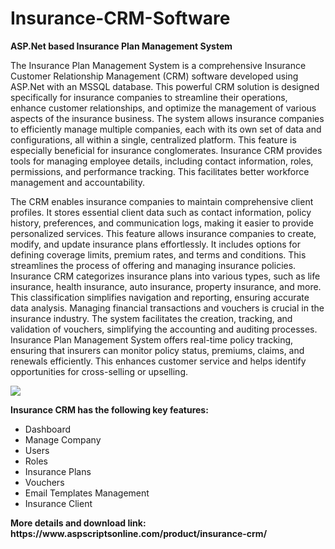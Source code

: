 # Insurance-CRM-Software
<b>ASP.Net based Insurance Plan Management System</b>

The Insurance Plan Management System is a comprehensive Insurance Customer Relationship Management (CRM) software developed using ASP.Net with an MSSQL database. This powerful CRM solution is designed specifically for insurance companies to streamline their operations, enhance customer relationships, and optimize the management of various aspects of the insurance business. The system allows insurance companies to efficiently manage multiple companies, each with its own set of data and configurations, all within a single, centralized platform. This feature is especially beneficial for insurance conglomerates. Insurance CRM provides tools for managing employee details, including contact information, roles, permissions, and performance tracking. This facilitates better workforce management and accountability.

The CRM enables insurance companies to maintain comprehensive client profiles. It stores essential client data such as contact information, policy history, preferences, and communication logs, making it easier to provide personalized services. This feature allows insurance companies to create, modify, and update insurance plans effortlessly. It includes options for defining coverage limits, premium rates, and terms and conditions. This streamlines the process of offering and managing insurance policies. Insurance CRM categorizes insurance plans into various types, such as life insurance, health insurance, auto insurance, property insurance, and more. This classification simplifies navigation and reporting, ensuring accurate data analysis. Managing financial transactions and vouchers is crucial in the insurance industry. The system facilitates the creation, tracking, and validation of vouchers, simplifying the accounting and auditing processes. Insurance Plan Management System offers real-time policy tracking, ensuring that insurers can monitor policy status, premiums, claims, and renewals efficiently. This enhances customer service and helps identify opportunities for cross-selling or upselling.

<img src="https://www.aspscriptsonline.com/wp-content/uploads/2023/09/insurance-crm-software.jpg">

<b>Insurance CRM has the following key features:</b>

<ul>
<li>Dashboard</li>
<li>Manage Company</li>
<li>Users</li>
<li>Roles</li>
<li>Insurance Plans</li>
<li>Vouchers</li>
<li>Email Templates Management</li>
<li>Insurance Client</li>
</ul>
<b>More details and download link:</b><br>
<b>https://www.aspscriptsonline.com/product/insurance-crm/</b>

